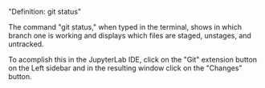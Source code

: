 "Definition: git status"

The command "git status," when typed in the terminal, shows in which branch one is working and displays which files are staged, unstages, and untracked.

To acomplish this in the JupyterLab IDE, click on the "Git" extension button on the Left sidebar and in the resulting window click on the "Changes" button.